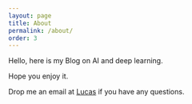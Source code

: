```yaml
---
layout: page
title: About
permalink: /about/
order: 3
---
```


Hello, here is my Blog on AI and deep learning. 

Hope you enjoy it. 

Drop me an email at [Lucas](mailto:ssruoz@gmail.com) if you have any questions.


